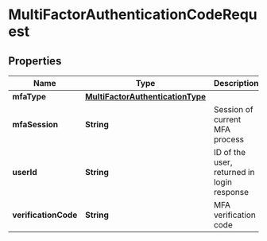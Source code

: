 # MultiFactorAuthenticationCodeRequest

## Properties
Name | Type | Description | Notes
------------ | ------------- | ------------- | -------------
**mfaType** | [**MultiFactorAuthenticationType**](MultiFactorAuthenticationType.md) |  | 
**mfaSession** | **String** | Session of current MFA process | 
**userId** | **String** | ID of the user, returned in login response | 
**verificationCode** | **String** | MFA verification code | 
